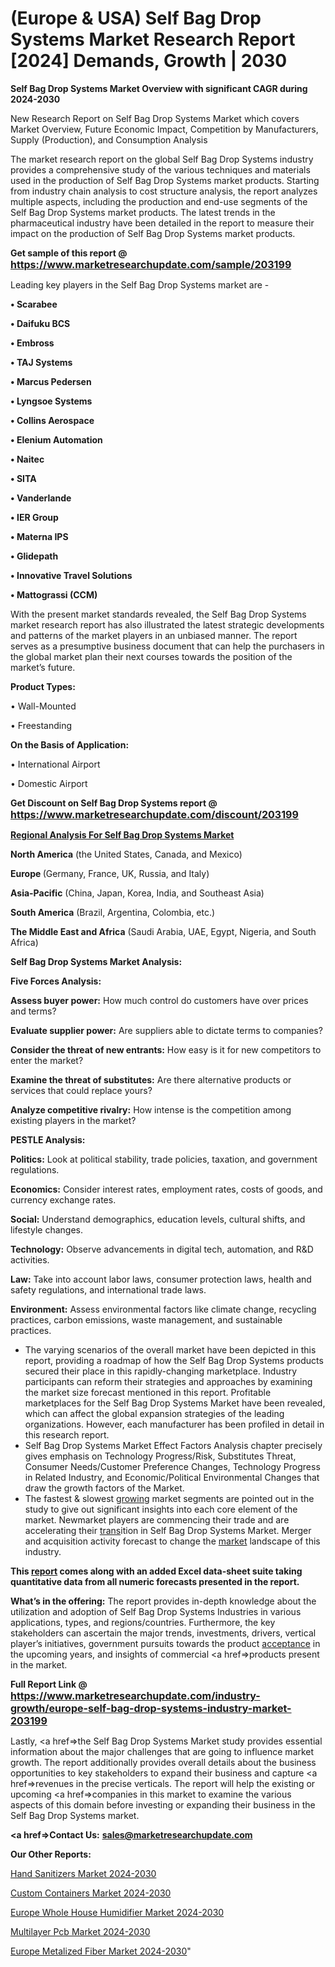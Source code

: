 # (Europe & USA) Self Bag Drop Systems Market Research Report [2024] Demands, Growth | 2030

<strong>Self Bag Drop Systems Market Overview with significant CAGR during 2024-2030</strong>

New Research Report on Self Bag Drop Systems Market which covers Market Overview, Future Economic Impact, Competition by Manufacturers, Supply (Production), and Consumption Analysis

The market research report on the global Self Bag Drop Systems industry provides a comprehensive study of the various techniques and materials used in the production of Self Bag Drop Systems market products. Starting from industry chain analysis to cost structure analysis, the report analyzes multiple aspects, including the production and end-use segments of the Self Bag Drop Systems market products. The latest trends in the pharmaceutical industry have been detailed in the report to measure their impact on the production of Self Bag Drop Systems market products.

<strong>Get sample of this report @ <a href=https://www.marketresearchupdate.com/sample/203199><font size=3 color=#0000ff>https://www.marketresearchupdate.com/sample/203199</font></a></strong>

Leading key players in the Self Bag Drop Systems market are -

<strong>• Scarabee

• Daifuku BCS

• Embross

• TAJ Systems

• Marcus Pedersen

• Lyngsoe Systems

• Collins Aerospace

• Elenium Automation

• Naitec

• SITA

• Vanderlande

• IER Group

• Materna IPS

• Glidepath

• Innovative Travel Solutions

• Mattograssi (CCM)</strong>

With the present market standards revealed, the Self Bag Drop Systems market research report has also illustrated the latest strategic developments and patterns of the market players in an unbiased manner. The report serves as a presumptive business document that can help the purchasers in the global market plan their next courses towards the position of the market’s future.

<strong>Product Types:</strong>

• Wall-Mounted

• Freestanding

<strong>On the Basis of Application:</strong>

• International Airport

• Domestic Airport

<strong>Get Discount on Self Bag Drop Systems report @ <a href=https://www.marketresearchupdate.com/discount/203199><font size=3 color=#0000ff>https://www.marketresearchupdate.com/discount/203199</font></a></strong>

<strong><u><b>Regional Analysis For Self Bag Drop Systems Market</b></u></strong>

<strong><b>North America</b></strong> (the United States, Canada, and Mexico)

<strong><b>Europe </b></strong>(Germany, France, UK, Russia, and Italy)

<strong><b>Asia-Pacific</b></strong> (China, Japan, Korea, India, and Southeast Asia)

<strong><b>South America</b></strong> (Brazil, Argentina, Colombia, etc.)

<strong><b>The Middle East and Africa</b></strong> (Saudi Arabia, UAE, Egypt, Nigeria, and South Africa)

<strong>Self Bag Drop Systems Market Analysis:</strong>

<strong>Five Forces Analysis:</strong>

<strong>Assess buyer power:</strong> How much control do customers have over prices and terms?

<strong>Evaluate supplier power:</strong> Are suppliers able to dictate terms to companies?

<strong>Consider the threat of new entrants:</strong> How easy is it for new competitors to enter the market?

<strong>Examine the threat of substitutes:</strong> Are there alternative products or services that could replace yours?

<strong>Analyze competitive rivalry:</strong> How intense is the competition among existing players in the market?

<strong>PESTLE Analysis:</strong>

<strong>Politics:</strong> Look at political stability, trade policies, taxation, and government regulations.

<strong>Economics:</strong> Consider interest rates, employment rates, costs of goods, and currency exchange rates.

<strong>Social:</strong> Understand demographics, education levels, cultural shifts, and lifestyle changes.

<strong>Technology:</strong> Observe advancements in digital tech, automation, and R&D activities.

<strong>Law:</strong> Take into account labor laws, consumer protection laws, health and safety regulations, and international trade laws.

<strong>Environment:</strong> Assess environmental factors like climate change, recycling practices, carbon emissions, waste management, and sustainable practices.

<ul>
  <li>The varying scenarios of the overall market have been depicted in this report, providing a roadmap of how the Self Bag Drop Systems products secured their place in this rapidly-changing marketplace. Industry participants can reform their strategies and approaches by examining the market size forecast mentioned in this report. Profitable marketplaces for the Self Bag Drop Systems Market have been revealed, which can affect the global expansion strategies of the leading organizations. However, each manufacturer has been profiled in detail in this research report.</li>
  <li>Self Bag Drop Systems Market Effect Factors Analysis chapter precisely gives emphasis on Technology Progress/Risk, Substitutes Threat, Consumer Needs/Customer Preference Changes, Technology Progress in Related Industry, and Economic/Political Environmental Changes that draw the growth factors of the Market.</li>
  <li>The fastest &amp; slowest <a href=ASDF991299>growing</a> market segments are pointed out in the study to give out significant insights into each core element of the market. Newmarket players are commencing their trade and are accelerating their <a href=>trans</a>ition in Self Bag Drop Systems Market. Merger and acquisition activity forecast to change the <a href=>market</a> landscape of this industry.</li>
</ul>
<strong>This <a href=>report</a> comes along with an added Excel data-sheet suite taking quantitative data from all numeric forecasts presented in the report.</strong>

<strong>What’s in the offering:</strong> The report provides in-depth knowledge about the utilization and adoption of Self Bag Drop Systems Industries in various applications, types, and regions/countries. Furthermore, the key stakeholders can ascertain the major trends, investments, drivers, vertical player’s initiatives, government pursuits towards the product <a href=ASDF881288>acceptance</a> in the upcoming years, and insights of commercial <a href=>products</a> present in the market.

<strong>Full Report Link @ <a href=https://www.marketresearchupdate.com/industry-growth/europe-self-bag-drop-systems-industry-market-203199><font size=3 color=#0000ff>https://www.marketresearchupdate.com/industry-growth/europe-self-bag-drop-systems-industry-market-203199</font></a></strong>

Lastly, <a href=>the</a> Self Bag Drop Systems Market study provides essential information about the major challenges that are going to influence market growth. The report additionally provides overall details about the business opportunities to key stakeholders to expand their business and capture <a href=>revenues</a> in the precise verticals. The report will help the existing or upcoming <a href=>companies</a> in this market to examine the various aspects of this domain before investing or expanding their business in the Self Bag Drop Systems market.

<strong><a href=><strong>Contact Us:</strong></a></strong>
<strong>sales@marketresearchupdate.com</strong>

<strong>Our Other Reports:</strong>

<a href=https://www.linkedin.com/pulse/hand-sanitizers-market-current-business-trends>Hand Sanitizers Market 2024-2030</a>

<a href=https://www.linkedin.com/pulse/custom-containers-market-outlooks-2023-size>Custom Containers Market 2024-2030</a>

<a href=https://www.linkedin.com/pulse/europe-whole-house-humidifier-market-size-analysis>Europe Whole House Humidifier Market 2024-2030</a>

<a href=https://www.linkedin.com/pulse/multilayer-pcb-market-analysis-2023-size-zxxmf/>Multilayer Pcb Market 2024-2030</a>

<a href=https://www.linkedin.com/pulse/europe-metalized-fiber-market-research-x821f/>Europe Metalized Fiber Market 2024-2030</a>"
